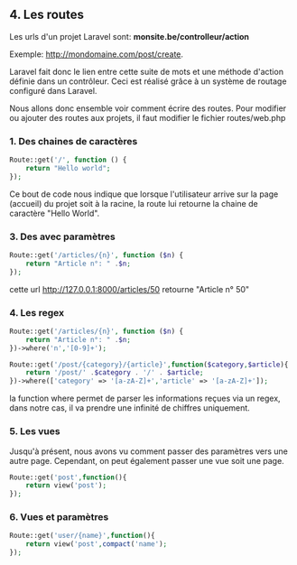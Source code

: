 ## 4. Les routes

Les urls d'un projet Laravel sont: **monsite.be/controlleur/action**

Exemple: http://mondomaine.com/post/create.

Laravel fait donc le lien entre cette suite de mots et une méthode d'action définie dans un contrôleur. Ceci est réalisé grâce à un système de routage configuré dans Laravel.

Nous allons donc ensemble voir comment écrire des routes. Pour modifier ou ajouter des routes aux projets, il faut modifier le fichier routes/web.php

### 1. Des chaines de caractères
```PHP
Route::get('/', function () {
    return "Hello world";
});
```
Ce bout de code nous indique que lorsque l'utilisateur arrive sur la page (accueil) du projet soit à la racine, la route lui retourne la chaine de caractère "Hello World".

### 3. Des avec paramètres
```PHP
Route::get('/articles/{n}', function ($n) {
    return "Article n°: " .$n;
});
```
cette url http://127.0.0.1:8000/articles/50 retourne "Article n° 50"

### 4. Les regex

```PHP
Route::get('/articles/{n}', function ($n) {
    return "Article n°: " .$n;
})->where('n','[0-9]+');
```

```PHP
Route::get('/post/{category}/{article}',function($category,$article){
    return '/post/' .$category . '/' . $article;
})->where(['category' => '[a-zA-Z]+','article' => '[a-zA-Z]+']);
```

la function where permet de parser les informations reçues via un regex, dans notre cas, il va prendre une infinité de chiffres uniquement.

### 5. Les vues
Jusqu'à présent, nous avons vu comment passer des paramètres vers une autre page. Cependant, on peut également passer une vue soit une page.

```PHP
Route::get('post',function(){
    return view('post');
});
```
### 6. Vues et paramètres

```PHP
Route::get('user/{name}',function(){
    return view('post',compact('name');
});
```
